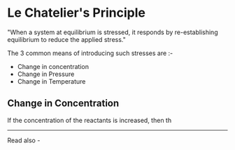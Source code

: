 # Le Chatelier's Principle

"When a system at equilibrium is stressed, it responds by re-establishing equilibrium to reduce the applied stress."

The 3 common means of introducing such stresses are :-
- Change in concentration
- Change in Pressure
- Change in Temperature

## Change in Concentration

If the concentration of the reactants is increased, then th


---
Read also - 
